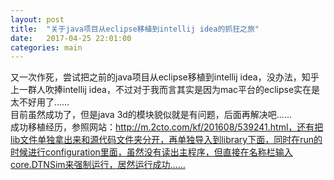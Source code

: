 ```yaml
---
layout: post
title:  "关于java项目从eclipse移植到intellij idea的抓狂之旅"
date:   2017-04-25 22:01:00
categories: main
---
```


又一次作死，尝试把之前的java项目从eclipse移植到intellij idea，没办法，知乎上一群人吹捧intellij idea，不过对于我而言其实是因为mac平台的eclipse实在是太不好用了……<br>
目前虽然成功了，但是java 3d的模块貌似就是有问题，后面再解决吧……<br>
成功移植经历，参照网站：http://m.2cto.com/kf/201608/539241.html，还有把lib文件单独拿出来和源代码文件夹分开，再单独导入到library下面，同时在run的时候进行configuration里面，虽然没有读出主程序，但直接在名称栏输入core.DTNSim来强制运行，居然运行成功……<br>



